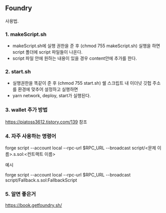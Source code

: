 ## Foundry


사용법.

### 1. makeScript.sh
- makeScript.sh에 실행 권한을 준 후 (chmod 755 makeScript.sh) 실행을 하면 script 폴더에 script 파일들이 나온다.
- script 파일 안에 원하는 내용이 있을 경우 content안에 추가를 한다.

### 2. start.sh 
- 실행권한을 똑같이 준 후 (chmod 755 start.sh) 쉘 스크립트 내 이더넛 깃헙 주소를 환경에 맞추어 설정하고 실행하면 
- yarn network, deploy, start가 실행된다.

### 3. wallet 추가 방법
https://piatoss3612.tistory.com/139 
참조

### 4. 자주 사용하는 명령어
forge script --account local --rpc-url $RPC_URL --broadcast script/<문제 이름>.s.sol:<컨트랙트 이름>

예시

forge script --account local --rpc-url $RPC_URL --broadcast script/Fallback.s.sol:FallbackScript

### 5. 알면 좋은거
https://book.getfoundry.sh/
